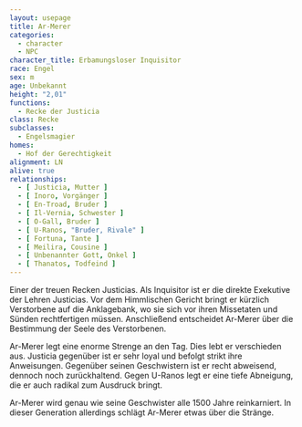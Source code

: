 ```yaml
---
layout: usepage
title: Ar-Merer
categories:
  - character
  - NPC
character_title: Erbamungsloser Inquisitor
race: Engel
sex: m
age: Unbekannt
height: "2,01"
functions:
  - Recke der Justicia
class: Recke
subclasses:
  - Engelsmagier
homes:
  - Hof der Gerechtigkeit
alignment: LN
alive: true
relationships:
  - [ Justicia, Mutter ]
  - [ Inoro, Vorgänger ]
  - [ En-Troad, Bruder ]
  - [ Il-Vernia, Schwester ]
  - [ O-Gall, Bruder ]
  - [ U-Ranos, "Bruder, Rivale" ]
  - [ Fortuna, Tante ]
  - [ Meilira, Cousine ]
  - [ Unbenannter Gott, Onkel ]
  - [ Thanatos, Todfeind ]
---
```


Einer der treuen Recken Justicias. Als Inquisitor ist er die direkte Exekutive der Lehren Justicias. Vor dem Himmlischen
Gericht bringt er kürzlich Verstorbene auf die Anklagebank, wo sie sich vor ihren Missetaten und Sünden rechtfertigen
müssen. Anschließend entscheidet Ar-Merer über die Bestimmung der Seele des Verstorbenen.

Ar-Merer legt eine enorme Strenge an den Tag. Dies lebt er verschieden aus. Justicia gegenüber ist er sehr loyal und
befolgt strikt ihre Anweisungen. Gegenüber seinen Geschwistern ist er recht abweisend, dennoch noch zurückhaltend. Gegen
U-Ranos legt er eine tiefe Abneigung, die er auch radikal zum Ausdruck bringt.

Ar-Merer wird genau wie seine Geschwister alle 1500 Jahre reinkarniert. In dieser Generation allerdings schlägt Ar-Merer
etwas über die Stränge.